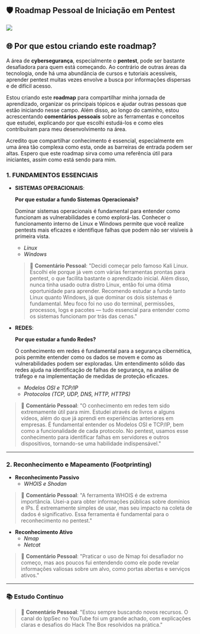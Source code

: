 

## 🛡️ Roadmap Pessoal de Iniciação em Pentest

![](https://img.freepik.com/fotos-premium/cadeado-com-fechadura-na-seguranca-de-dados-no-circuito-conceito-digital-de-seguranca-moderna_505353-656.jpg)

## 🌐 Por que estou criando este roadmap?

A área de **cybersegurança**, especialmente o **pentest**, pode ser bastante desafiadora para quem está começando. Ao contrário de outras áreas da tecnologia, onde há uma abundância de cursos e tutoriais acessíveis, aprender pentest muitas vezes envolve a busca por informações dispersas e de difícil acesso.

Estou criando este **roadmap** para compartilhar minha jornada de aprendizado, organizar os principais tópicos e ajudar outras pessoas que estão iniciando nesse campo. Além disso, ao longo do caminho, estou acrescentando **comentários pessoais** sobre as ferramentas e conceitos que estudei, explicando por que escolhi estudá-los e como eles contribuíram para meu desenvolvimento na área.

Acredito que compartilhar conhecimento é essencial, especialmente em uma área tão complexa como esta, onde as barreiras de entrada podem ser altas. Espero que este roadmap sirva como uma referência útil para iniciantes, assim como está sendo para mim.

### 1. FUNDAMENTOS ESSENCIAIS
- **SISTEMAS OPERACIONAIS**: 

  **Por que estudar a fundo Sistemas Operacionais?**
  
   Dominar sistemas operacionais é fundamental para entender como funcionam as vulnerabilidades e como explorá-las. Conhecer o funcionamento interno de Linux e Windows permite que você realize pentests mais eficazes e identifique falhas que podem não ser visíveis à primeira vista.

  - *Linux*
  - *Windows*

   > 💬 **Comentário Pessoal**:
   > "Decidi começar pelo famoso Kali Linux. Escolhi ele porque já vem com várias ferramentas prontas para pentest, o que facilita bastante  o aprendizado inicial. Além disso, nunca tinha usado outra distro Linux, então foi uma ótima oportunidade para aprender. Recomendo estudar a fundo tanto Linux quanto Windows, já que dominar os dois sistemas é fundamental. Meu foco foi no uso do terminal, permissões, processos, logs e pacotes — tudo essencial para entender como os sistemas funcionam por trás das cenas."

- **REDES**:

  **Por que estudar a fundo Redes?**

  O conhecimento em redes é fundamental para a segurança cibernética, pois permite entender como os dados se movem e como as vulnerabilidades podem ser exploradas. Um entendimento sólido das redes ajuda na identificação de falhas de segurança, na análise de tráfego e na implementação de medidas de proteção eficazes.
  
  - *Modelos OSI e TCP/IP*
  - *Protocolos (TCP, UDP, DNS, HTTP, HTTPS)*

> 💬 **Comentário Pessoal**:
> "O conhecimento em redes tem sido extremamente útil para mim. Estudei através de livros e alguns vídeos, além do que já aprendi em experiências anteriores em empresas. É fundamental entender os Modelos OSI e TCP/IP, bem como a funcionalidade de cada protocolo. No pentest, usamos esse conhecimento para identificar falhas em servidores e outros dispositivos, tornando-se uma habilidade indispensável."
---

### 2. Reconhecimento e Mapeamento (Footprinting)
- **Reconhecimento Passivo**
  - *WHOIS e Shodan*

> 💬 **Comentário Pessoal**:
> "A ferramenta WHOIS é de extrema importância. Usei-a para obter informações públicas sobre domínios e IPs. É extremamente simples de usar, mas seu impacto na coleta de dados é significativo. Essa ferramenta é fundamental para o reconhecimento no pentest."

- **Reconhecimento Ativo**
  - *Nmap*
  - *Netcat*

> 💬 **Comentário Pessoal**:
> "Praticar o uso de Nmap foi desafiador no começo, mas aos poucos fui entendendo como ele pode revelar informações valiosas sobre um alvo, como portas abertas e serviços ativos."

---

### 📚 Estudo Contínuo

> 💬 **Comentário Pessoal**:
> "Estou sempre buscando novos recursos. O canal do IppSec no YouTube foi um grande achado, com explicações claras e desafios do Hack The Box resolvidos na prática."
